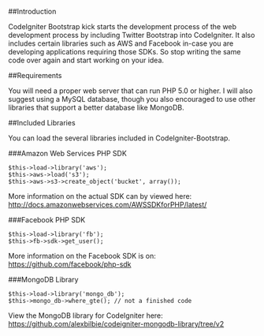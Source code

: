 ##Introduction

CodeIgniter Bootstrap kick starts the development process of the web development process by including Twitter Bootstrap into CodeIgniter. It also includes certain libraries such as AWS and Facebook in-case you are developing applications requiring those SDKs. So stop writing the same code over again and start working on your idea.

##Requirements

You will need a proper web server that can run PHP 5.0 or higher. I will also suggest using a MySQL database, though you also encouraged to use other libraries that support a better database like MongoDB.

##Included Libraries

You can load the several libraries included in CodeIgniter-Bootstrap.

###Amazon Web Services PHP SDK

    $this->load->library('aws');
    $this->aws->load('s3');
    $this->aws->s3->create_object('bucket', array());
  
More information on the actual SDK can by viewed here:
http://docs.amazonwebservices.com/AWSSDKforPHP/latest/

###Facebook PHP SDK

    $this->load->library('fb');
    $this->fb->sdk->get_user();
    
More information on the Facebook SDK is on:
https://github.com/facebook/php-sdk

###MongoDB Library

    $this->load->library('mongo_db');
    $this->mongo_db->where_gte(); // not a finished code
    
View the MongoDB library for CodeIgniter here:
https://github.com/alexbilbie/codeigniter-mongodb-library/tree/v2